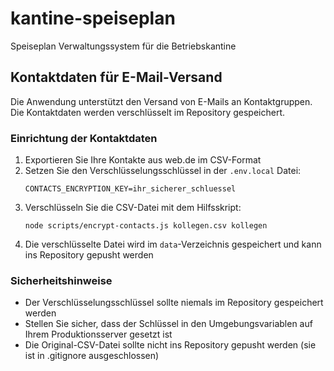 # kantine-speiseplan
Speiseplan Verwaltungssystem für die Betriebskantine

## Kontaktdaten für E-Mail-Versand

Die Anwendung unterstützt den Versand von E-Mails an Kontaktgruppen. Die Kontaktdaten werden verschlüsselt im Repository gespeichert.

### Einrichtung der Kontaktdaten

1. Exportieren Sie Ihre Kontakte aus web.de im CSV-Format
2. Setzen Sie den Verschlüsselungsschlüssel in der `.env.local` Datei:
   ```
   CONTACTS_ENCRYPTION_KEY=ihr_sicherer_schluessel
   ```
3. Verschlüsseln Sie die CSV-Datei mit dem Hilfsskript:
   ```
   node scripts/encrypt-contacts.js kollegen.csv kollegen
   ```
4. Die verschlüsselte Datei wird im `data`-Verzeichnis gespeichert und kann ins Repository gepusht werden

### Sicherheitshinweise

- Der Verschlüsselungsschlüssel sollte niemals im Repository gespeichert werden
- Stellen Sie sicher, dass der Schlüssel in den Umgebungsvariablen auf Ihrem Produktionsserver gesetzt ist
- Die Original-CSV-Datei sollte nicht ins Repository gepusht werden (sie ist in .gitignore ausgeschlossen)
